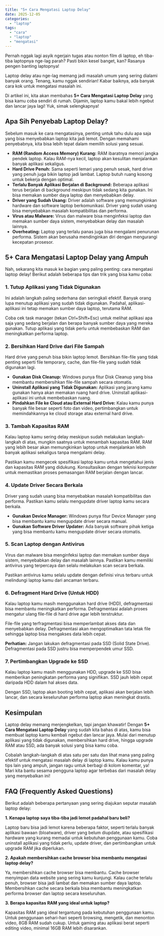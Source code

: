 ```yaml
---
title: "5+ Cara Mengatasi Laptop Delay"
date: 2025-12-05
categories: 
  - "laptop"
tags: 
  - "cara"
  - "laptop"
  - "mengatasi"
---
```


Pernah nggak lagi asyik ngerjain tugas atau nonton film di laptop, eh tiba-tiba laptopnya nge-lag parah? Pasti bikin kesel banget, kan? Rasanya pengen banting laptopnya!

Laptop delay atau nge-lag memang jadi masalah umum yang sering dialami banyak orang. Tenang, kamu nggak sendirian! Kabar baiknya, ada banyak cara kok untuk mengatasi masalah ini.

Di artikel ini, kita akan membahas **5+ Cara Mengatasi Laptop Delay** yang bisa kamu coba sendiri di rumah. Dijamin, laptop kamu bakal lebih ngebut dan lancar jaya lagi! Yuk, simak selengkapnya!

## Apa Sih Penyebab Laptop Delay?

Sebelum masuk ke cara mengatasinya, penting untuk tahu dulu apa saja yang bisa menyebabkan laptop kita jadi lemot. Dengan memahami penyebabnya, kita bisa lebih tepat dalam memilih solusi yang sesuai.

- **RAM (Random Access Memory) Kurang:** RAM ibaratnya memori jangka pendek laptop. Kalau RAM-nya kecil, laptop akan kesulitan menjalankan banyak aplikasi sekaligus.
- **Hard Drive Penuh:** Sama seperti lemari yang penuh sesak, hard drive yang penuh juga bikin laptop jadi lambat. Laptop butuh ruang kosong untuk bekerja dengan optimal.
- **Terlalu Banyak Aplikasi Berjalan di Background:** Beberapa aplikasi terus berjalan di background meskipun tidak sedang kita gunakan. Ini bisa memakan sumber daya laptop dan menyebabkan delay.
- **Driver yang Sudah Usang:** Driver adalah software yang memungkinkan hardware dan software laptop berkomunikasi. Driver yang sudah usang bisa menyebabkan masalah kompatibilitas dan performa.
- **Virus atau Malware:** Virus dan malware bisa menginfeksi laptop dan memakan sumber daya sistem, menyebabkan delay dan masalah lainnya.
- **Overheating:** Laptop yang terlalu panas juga bisa mengalami penurunan performa. Sistem akan berusaha mendinginkan diri dengan mengurangi kecepatan prosesor.

## 5+ Cara Mengatasi Laptop Delay yang Ampuh

Nah, sekarang kita masuk ke bagian yang paling penting: cara mengatasi laptop delay! Berikut adalah beberapa tips dan trik yang bisa kamu coba:

### 1\. Tutup Aplikasi yang Tidak Digunakan

Ini adalah langkah paling sederhana dan seringkali efektif. Banyak orang lupa menutup aplikasi yang sudah tidak digunakan. Padahal, aplikasi-aplikasi ini tetap memakan sumber daya laptop, terutama RAM.

Coba cek task manager (tekan Ctrl+Shift+Esc) untuk melihat aplikasi apa saja yang sedang berjalan dan berapa banyak sumber daya yang mereka gunakan. Tutup aplikasi yang tidak perlu untuk membebaskan RAM dan meningkatkan performa laptop.

### 2\. Bersihkan Hard Drive dari File Sampah

Hard drive yang penuh bisa bikin laptop lemot. Bersihkan file-file yang tidak penting seperti file temporary, cache, dan file-file yang sudah tidak digunakan lagi.

- **Gunakan Disk Cleanup:** Windows punya fitur Disk Cleanup yang bisa membantu membersihkan file-file sampah secara otomatis.
- **Uninstall Aplikasi yang Tidak Digunakan:** Aplikasi yang jarang kamu gunakan hanya akan memakan ruang hard drive. Uninstall aplikasi-aplikasi ini untuk membebaskan ruang.
- **Pindahkan File ke Cloud atau External Hard Drive:** Kalau kamu punya banyak file besar seperti foto dan video, pertimbangkan untuk memindahkannya ke cloud storage atau external hard drive.

### 3\. Tambah Kapasitas RAM

Kalau laptop kamu sering delay meskipun sudah melakukan langkah-langkah di atas, mungkin saatnya untuk menambah kapasitas RAM. RAM yang lebih besar akan memungkinkan laptop untuk menjalankan lebih banyak aplikasi sekaligus tanpa mengalami delay.

Pastikan kamu mengecek spesifikasi laptop kamu untuk mengetahui jenis dan kapasitas RAM yang didukung. Konsultasikan dengan teknisi komputer untuk memastikan proses pemasangan RAM berjalan dengan lancar.

### 4\. Update Driver Secara Berkala

Driver yang sudah usang bisa menyebabkan masalah kompatibilitas dan performa. Pastikan kamu selalu mengupdate driver laptop kamu secara berkala.

- **Gunakan Device Manager:** Windows punya fitur Device Manager yang bisa membantu kamu mengupdate driver secara manual.
- **Gunakan Software Driver Updater:** Ada banyak software pihak ketiga yang bisa membantu kamu mengupdate driver secara otomatis.

### 5\. Scan Laptop dengan Antivirus

Virus dan malware bisa menginfeksi laptop dan memakan sumber daya sistem, menyebabkan delay dan masalah lainnya. Pastikan kamu memiliki antivirus yang terpercaya dan selalu melakukan scan secara berkala.

Pastikan antivirus kamu selalu update dengan definisi virus terbaru untuk melindungi laptop kamu dari ancaman terbaru.

### 6\. Defragment Hard Drive (Untuk HDD)

Kalau laptop kamu masih menggunakan hard drive (HDD), defragmentasi bisa membantu meningkatkan performa. Defragmentasi adalah proses mengatur ulang file-file di hard drive agar lebih terstruktur.

File-file yang terfragmentasi bisa memperlambat akses data dan menyebabkan delay. Defragmentasi akan mengoptimalkan tata letak file sehingga laptop bisa mengakses data lebih cepat.

**Perhatian:** Jangan lakukan defragmentasi pada SSD (Solid State Drive). Defragmentasi pada SSD justru bisa memperpendek umur SSD.

### 7\. Pertimbangkan Upgrade ke SSD

Kalau laptop kamu masih menggunakan HDD, upgrade ke SSD bisa memberikan peningkatan performa yang signifikan. SSD jauh lebih cepat daripada HDD dalam hal akses data.

Dengan SSD, laptop akan booting lebih cepat, aplikasi akan berjalan lebih lancar, dan secara keseluruhan performa laptop akan meningkat drastis.

## Kesimpulan

Laptop delay memang menjengkelkan, tapi jangan khawatir! Dengan **5+ Cara Mengatasi Laptop Delay** yang sudah kita bahas di atas, kamu bisa membuat laptop kamu kembali ngebut dan lancar jaya. Mulai dari menutup aplikasi yang tidak digunakan, membersihkan hard drive, hingga upgrade RAM atau SSD, ada banyak solusi yang bisa kamu coba.

Cobalah langkah-langkah di atas satu per satu dan lihat mana yang paling efektif untuk mengatasi masalah delay di laptop kamu. Kalau kamu punya tips lain yang ampuh, jangan ragu untuk berbagi di kolom komentar, ya! Mari kita bantu sesama pengguna laptop agar terbebas dari masalah delay yang menyebalkan ini!

## FAQ (Frequently Asked Questions)

Berikut adalah beberapa pertanyaan yang sering diajukan seputar masalah laptop delay:

**1\. Kenapa laptop saya tiba-tiba jadi lemot padahal baru beli?**

Laptop baru bisa jadi lemot karena beberapa faktor, seperti terlalu banyak aplikasi bawaan (bloatware), driver yang belum diupdate, atau spesifikasi hardware yang kurang memadai untuk kebutuhan penggunaan kamu. Coba uninstall aplikasi yang tidak perlu, update driver, dan pertimbangkan untuk upgrade RAM jika diperlukan.

**2\. Apakah membersihkan cache browser bisa membantu mengatasi laptop delay?**

Ya, membersihkan cache browser bisa membantu. Cache browser menyimpan data website yang sering kamu kunjungi. Kalau cache terlalu penuh, browser bisa jadi lambat dan memakan sumber daya laptop. Membersihkan cache secara berkala bisa membantu meningkatkan performa browser dan laptop secara keseluruhan.

**3\. Berapa kapasitas RAM yang ideal untuk laptop?**

Kapasitas RAM yang ideal tergantung pada kebutuhan penggunaan kamu. Untuk penggunaan sehari-hari seperti browsing, mengetik, dan menonton video, 8GB RAM sudah cukup. Untuk gaming atau aplikasi berat seperti editing video, minimal 16GB RAM lebih disarankan.
